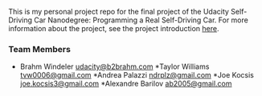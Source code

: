 This is my personal project repo for the final project of the Udacity Self-Driving Car Nanodegree: Programming a Real Self-Driving Car. For more information about the project, see the project introduction [here](https://classroom.udacity.com/nanodegrees/nd013/parts/6047fe34-d93c-4f50-8336-b70ef10cb4b2/modules/e1a23b06-329a-4684-a717-ad476f0d8dff/lessons/462c933d-9f24-42d3-8bdc-a08a5fc866e4/concepts/5ab4b122-83e6-436d-850f-9f4d26627fd9).

### Team Members

* Brahm Windeler	udacity@b2brahm.com
*Taylor Williams	tvw0006@gmail.com
*Andrea Palazzi		ndrplz@gmail.com
*Joe Kocsis			joe.kocsis3@gmail.com
*Alexandre Barilov	ab2005@gmail.com